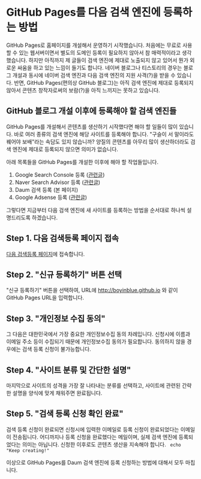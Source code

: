 GitHub Pages를 다음 검색 엔진에 등록하는 방법
===
   
GitHub Pages로 홈페이지를 개설해서 운영하기 시작했습니다. 
처음에는 무료로 사용할 수 있는 웹서버이면서 별도의 도메인 등록이 필요하지 않아서 참 매력적이라고 생각했습니다. 
하지만 아직까지 제 글들이 검색 엔진에 제대로 노출되지 않고 있어서 뭔가 외로운 싸움을 하고 있는 느낌이 들기도 합니다. 
네이버 블로그나 티스토리의 경우는 블로그 개설과 동시에 네이버 검색 엔진과 다음 검색 엔진의 지원 사격(?)을 받을 수 있습니다. 
반면, GitHub Pages(편의상 GitHub 블로그)는 아직 검색 엔진에 제대로 등록되지 않아서 콘텐츠 창작자로써의 보람(?)을 아직 느끼지는 못하고 있습니다.   
   
   
GitHub 블로그 개설 이후에 등록해야 할 검색 엔진들   
---
   
GitHub Pages를 개설해서 콘텐츠를 생산하기 시작했다면 해야 할 일들이 많이 있습니다. 
바로 여러 종류의 검색 엔진에 해당 사이트를 등록해야 합니다. 
"구슬이 서 말이라도 꿰어야 보배"라는 속담도 있지 않습니까? 
양질의 콘텐츠를 아무리 많이 생산하더라도 검색 엔진에 제대로 등록되지 않으면 의미가 없습니다.   
   
아래 목록들을 GitHub Pages를 개설한 이후에 해야 할 작업들입니다.   
1. Google Search Console 등록 ([관련글](https://boyinblue.github.io/002_github_blog/002_google_search_console_apply.html))
2. Naver Search Advisor 등록 ([관련글](https://boyinblue.github.io/002_github_blog/003_naver_search_advisor.html))
3. Daum 검색 등록 (본 페이지)
4. Google Adsense 등록 ([관련글](https://boyinblue.github.io/002_github_blog/004_google_adsense_github_pages.html))
   
그렇다면 지금부터 다음 검색 엔진에 새 사이트를 등록하는 방법을 순서대로 하나씩 설명드리도록 하겠습니다.   
   
Step 1. 다음 검색등록 페이지 접속
---
   
[다음 검색등록 페이지](https://register.search.daum.net/index.daum "다음 검색 등록")에 접속합니다.   
   
Step 2. "신규 등록하기" 버튼 선택
---
   
"신규 등록하기" 버튼을 선택하여, URL에 http://boyinblue.github.io 와 같이 GitHub Pages URL을 입력합니다.   
   
Step 3. "개인정보 수집 동의"
---
   
그 다음은 대한민국에서 가장 중요한 개인정보수집 동의 차례입니다. 
신청시에 이름과 이메일 주소 등이 수집되기 때문에 개인정보수집 동의가 필요합니다. 
동의하지 않을 경우에는 검색 등록 신청이 불가능합니다.   
   
Step 4. "사이트 분류 및 간단한 설명"
---
   
마지막으로 사이트의 성격을 가장 잘 나타내는 분류를 선택하고, 
사이트에 관련된 간략한 설명을 양식에 맞게 채워주면 완료됩니다.   
   
Step 5. "검색 등록 신청 확인 완료"
---
   
검색 등록 신청이 완료되면 신청시에 입력한 이메일로 등록 신청이 완료되었다는 이메일이 전송됩니다. 
어디까지나 등록 신청을 완료했다는 메일이며, 실제 검색 엔진에 등록되었다는 의미는 아닙니다. 
신청한 이후로도 콘텐츠 생산을 지속해야 합니다. <code> echo "Keep creating!" </code>
   
이상으로 GitHub Pages를 Daum 검색 엔진에 등록 신청하는 방법에 대해서 모두 마칩니다. 
   
